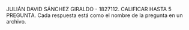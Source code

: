 JULIÁN DAVID SÁNCHEZ GIRALDO - 1827112.
CALIFICAR HASTA 5 PREGUNTA.
Cada respuesta está como el nombre de la pregunta en un archivo.

